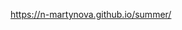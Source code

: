 <a href="https://n-martynova.github.io/summer/" target="_blank">https://n-martynova.github.io/summer/</a>
